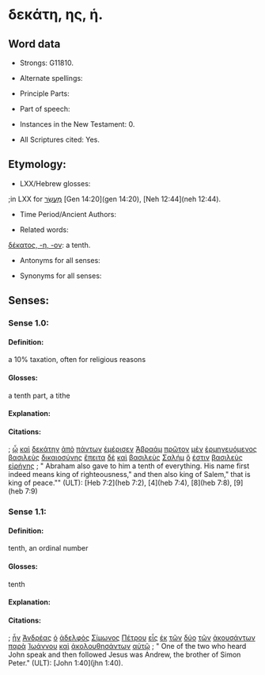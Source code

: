 # δεκάτη, ης, ἡ.

<!-- Status: S2=NeedsFinalCheck -->
<!-- Lexica used for edits:   -->

<!-- NOT IN NT   -->

## Word data

* Strongs: G11810.


* Alternate spellings: 

* Principle Parts: 

* Part of speech: 


* Instances in the New Testament: 0.

* All Scriptures cited: Yes.

## Etymology: 


* LXX/Hebrew glosses: 

;in LXX for [מַעֲשֵׂר](//en-uhal/H4643) [Gen 14:20](gen 14:20), [Neh 12:44](neh 12:44).

* Time Period/Ancient Authors: 

* Related words: 

[δέκατος, -η, -ον](../G11820/01.md): a tenth.

* Antonyms for all senses:

* Synonyms for all senses: 


## Senses:


### Sense  1.0: 

#### Definition: 

a 10% taxation, often for religious reasons

#### Glosses: 

a tenth part, a tithe

#### Explanation: 


#### Citations: 

; [ᾧ](../G37390/01.md) [καὶ](../G25320/01.md) [δεκάτην](../G11820/01.md) [ἀπὸ](../G05750/01.md) [πάντων](../G39560/01.md) [ἐμέρισεν](../G33070/01.md) [Ἀβραάμ](../G00110/01.md) [πρῶτον](../G99999/01.md) [μὲν](../G33030/01.md) [ἑρμηνευόμενος](../G20590/01.md) [βασιλεὺς](../G09350/01.md) [δικαιοσύνης](../G13430/01.md) [ἔπειτα](../G18990/01.md) [δὲ](../G11610/01.md) [καὶ](../G25320/01.md) [βασιλεὺς](../G09350/01.md) [Σαλήμ](../G45320/01.md) [ὅ](../G37390/01.md) [ἐστιν](../G99999/01.md) [βασιλεὺς](../G09350/01.md) [εἰρήνης](../G15150/01.md)
; " Abraham also gave to him a tenth of everything. His name first indeed means king of righteousness," and then also king of Salem," that is king of peace."" (ULT): 
[Heb 7:2](heb 7:2), [4](heb 7:4), [8](heb 7:8), [9](heb 7:9)

### Sense  1.1: 

#### Definition: 

tenth, an ordinal number

#### Glosses: 

tenth 

#### Explanation: 


#### Citations: 

; [ἦν](../G99999/01.md) [Ἀνδρέας](../G04060/01.md) [ὁ](../G35880/01.md) [ἀδελφὸς](../G00800/01.md) [Σίμωνος](../G46130/01.md) [Πέτρου](../G40740/01.md) [εἷς](../G15200/01.md) [ἐκ](../G15370/01.md) [τῶν](../G35880/01.md) [δύο](../G14170/01.md) [τῶν](../G35880/01.md) [ἀκουσάντων](../G01910/01.md) [παρὰ](../G38440/01.md) [Ἰωάννου](../G24910/01.md) [καὶ](../G25320/01.md) [ἀκολουθησάντων](../G01900/01.md) [αὐτῷ](../G08460/01.md)
; " One of the two who heard John speak and then followed Jesus was Andrew, the brother of Simon Peter." (ULT): 
[John 1:40](jhn 1:40).